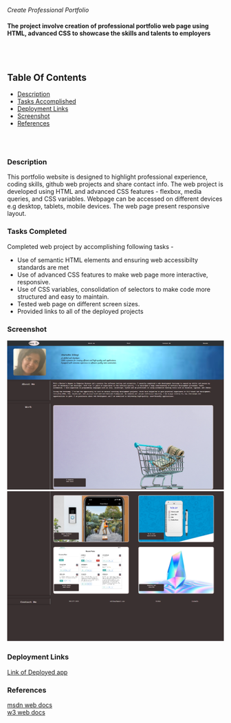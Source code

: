 *Create Professional Portfolio*

#### The project involve creation of professional portfolio web page using HTML, advanced CSS to showcase the skills and talents to employers
<br>
<br>



## Table Of Contents
- [Description](#description)
- [Tasks Accomplished](#tasks-completed)
- [Deployment Links](#deployment-links)
- [Screenshot](#screenshot)
- [References](#references)
<br>
<br>

### Description
This portfolio website is designed to highlight professional experience, coding skills, github web projects and share contact info.
The web project is developed using HTML and advanced CSS features - flexbox, media queries, and CSS variables. Webpage can be accessed on different devices e.g desktop, tablets, mobile devices.
The web page present responsive layout.


### Tasks Completed
Completed web project by accomplishing following tasks -
* Use of semantic HTML elements and ensuring web accessibilty standards are met
* Use of advanced CSS features to make web page more interactive, responsive. 
* Use of CSS variables, consolidation of selectors to make code more structured and easy to maintain.
* Tested web page on different screen sizes.
* Provided links to all of the deployed projects

### Screenshot
![Image 1](./assets/images/portfolio1.png) ![Image 2](./assets/images/portfolio2.png)

### Deployment Links
[Link of Deployed app ](https://anud22.github.io/myPortfolio/)

### References
[msdn web docs](https://developer.mozilla.org/en-US/docs/Web/HTML)
<br>
[w3 web docs](https://www.w3schools.com/)